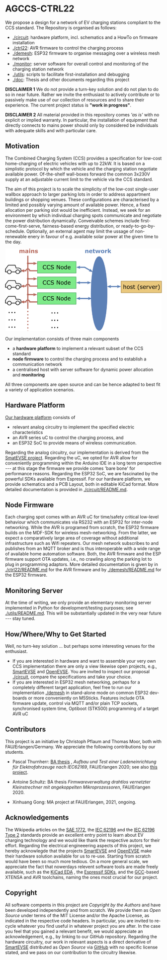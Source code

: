 AGCCS-CTRL22
============

We propose a design for a network of EV charging stations compliant to the CCS standard. The Repository is organised as follows:

- [./circuit](./circuit/): hardware platform, incl. schematics and a HowTo on firmware installation
- [./ctrl22](./ctrl22/): AVR firmware to control the charging process
- [./demesh](./demesh/): ESP32 firmware to organise messaging over a wireless mesh network
- [./monitor](./monitor/): server software for overall control and monitoring of the charging station network
- [./utils](./utils/): scripts to facilitate first-installation and debugging
- [./doc](./doc/): Thesis and other documents regarding this project

**DISCLAIMER 1** We do not provide a turn-key solution and do not plan to do so in near future. Rather we invite the enthusiast to actively contribute or to passively make use of our collection of resources and to share their experience. The current project status is **"work in progress"**.

**DISCLAIMER 2** All material provided in this repository comes *'as is'* with no explicit or implied warranty. In particular, the installation of equipment that directly connects to mains power should only by considered be individuals with adequate skills and with particular care.



## Motivation

The Combined Charging System (CCS) provides a specification for low-cost home-charging of electric vehicles with up to 22kW. It is based on a simplistic protocol by which the vehicle and the charging station negotiate available power. Of-the-shelf wall-boxes forward the common 3x230V supply at an adjustable current limit to the vehicle via the CCS standard.

The aim of this project is to scale the simplicity of the low-cost single-user wallbox approach to larger parking lots in order to address appartment buildings or shopping venues. These configurations are characterised by a limited and possibly varying amount of available power. Hence, a fixed allocation per parking slot would be inefficient. Instead, we seek for an environment by which individual charging spots communicate and negotiate the power distribution dynamically. Conveivable schemes include first-come-first-serve, fairness-based energy distribution, or ready-to-go-by-schedule. Optionally, an external agent may limit the ussage of non-renewable enery in favour of e.g. available solar power at the given time to the day. 



<img src="./images/powerdist.png" alt="Dynamic Power Allocation" style="zoom: 67%;" />



Our implementation consists of three main components

- a **hardware platform** to implement a relevant subset of the CCS standard
-  **node firmware** to control the charging process and to establish a communication network
- a centralised host with server software  for dynamic power allocation and **monitoring** 

All three components are open source and can be hence adapted to best fit a variety of application scenarios.



## Hardware Platform

[Our hardware platform](./circuit/) consists of 

+ relevant analog circuitry to implement the specified electric characteristics
+ an AVR series uC to control the charging process, and
+ an ESP32 SoC to provide means of wireless communication. 

Regarding the analog circuitry, our implementation is derived from the [SmatEVSE project](https://github.com/SmartEVSE). Regarding the uC, we opted for AVR allow for conveniently programming within the Arduino IDE in a long term perspective --- at this stage the firmware we provide comes 'bare bone' for performance reasons. Regarding the ESP32 SoC, we are fascinated by the powerful SDKs available from Espressif. For our hardware platform, we provide schematics and a PCB Layout, both in editable KiCad format. More detailed documentation is provided in [./circuit/README.md](./circuit/). 



## Node Firmware

Each charging spot comes with an AVR uC for time/safety critical low-level behaviour which communicates via RS232 with an ESP32 for inter-node networking. While the AVR is programed from scratch, the ESP32 firmware builds on the MDF-SDK for wireless mesh-networking. From the latter, we expect a comparatively large area of coverage without additional infrastructure such as Wifi repeaters. Our mesh network subscribes to and publishes from an MQTT broker and is thus interoperable with a wide range of available home automation software. Both, the AVR firmware and the ESP firmware support OTA updates, i.e., no crawling along the parking lot to plug in programming adaptors. More detailed documentation is given by in [./ctrl22/README.md](./ctrl22/) for the AVR firmware and by  [./demesh/README.md](./demesh/) for the ESP32 firmware.



## Monitoring Server

At the time of writing, we only provide an elementary monitoring server implemented in Python
for development/testing purposes; see [./utils/README.md](./utils/). This will be substantially updated in the
very near future --- stay tuned.



## How/Where/Why to Get Started

Well, no turn-key solution ... but perhaps some interesting venues for the enthusiast.

- If you are interested in hardware and want to assemble your very own CCS implementation there are only a view likewise open projects, e.g., [SmartEVSE](https://www.smartevse.nl/) and [OpenEVSE](https://www.openevse.com/). You are invited to inspect our proposal [./circuit](./circuit/), compare the specifications and take your choice.
- If you are interested in ESP32 mesh networking, perhaps for a completely different target application, feel free to run our implementation [./demesh](./demesh/) in stand-alone mode on common ESP32 dev-boards or more conveniently on M5Sticks. Features include OTA firmware update, control via MQTT and/or plain TCP sockets, synchronised system time, Optiboot (STK500) programming of a target AVR uC



## Contributors

This project is an initiative by Christoph Pflaum and Thomas Moor, both with FAU/Erlangen/Germany. We appreciate the following contributions by our students.

- Pascal Thurnherr: [BA thesis](./doc/Bachelorarbeit_Pascal_Thurnherr.pdf) , _Aufbau und Test einer Ladeneinrichtung für Elektrofahrzeuge nach IEC62169_, FAU/Erlangen 2020; see also [this project](https://github.com/dreadnomad/FGCCS-Ctrl22).

- Antoine Schultz: BA thesis *Firmwareverwaltung drahtlos vernetzter Kleinstrechner mit angekoppelten Mikroprozessoren*, FAU/Erlangen 2020.

- Xinhuang Gong: MA project at FAU/Erlangen, 2021, ongoing.

  

## Acknowledgements

The Wikipedia articles on the [SAE 1772](https://de.wikipedia.org/wiki/SAE_J1772nd), the [IEC 62196](https://de.wikipedia.org/wiki/IEC_62196)  and the [IEC 62196 Type 2](https://de.wikipedia.org/wiki/IEC_62196_Typ_2) standards provide an excellent entry point to learn about EV charging technology and we would like thank the respective autors for their effort. Regarding the electrical engineeering aspects of this project, we hereby acknowlegde that the projects [SmartEVSE](https://www.smartevse.nl/) and [OpenEVSE](https://www.openevse.com/) make their hardware solution available for us to re-use. Starting from scratch would have been so much more tedious. On a more general scale, we appreciate the fact that nowerdays relevent software tools are made freely available, such as  the [KiCad EDA](https://kicad.org) , the [Espressif SDKs](https://github.com/espressif), and the [GCC](https://gcc.gnu.org/)-based XTENSA and AVR toolchains, naming the ones most crucial for our project.



## Copyright

All software compents in this project are _Copyright by the Authors_ and have been developed independently and from scratch. We provide them as  _Open Source_ under terms of the MIT License and/or the Apache License, as indicated in the respective code headers.  In particular, you are invited to re-cycle whatever you find useful in whatever project you are after. In the case you feel that you gained a relevant benefit, we would appreciate an acknowledgement, e.g., by linking to our GitHub repository. Regarding the hardware circuitry, our work in relevant aspects is a direct derivative of [SmartEVSE](https://www.smartevse.nl/) distributed as _Open Source_ via [GitHub](https://github.com/SmartEVSE) with no specific license stated, and we pass on our contribution to the circuitry likewise. 








